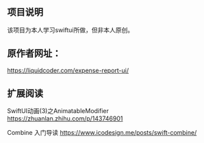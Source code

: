 ## 项目说明
该项目为本人学习swiftui所做，但非本人原创。

## 原作者网址：
https://liquidcoder.com/expense-report-ui/

## 扩展阅读

SwiftUI动画(3)之AnimatableModifier
https://zhuanlan.zhihu.com/p/143746901


Combine 入门导读
https://www.icodesign.me/posts/swift-combine/

